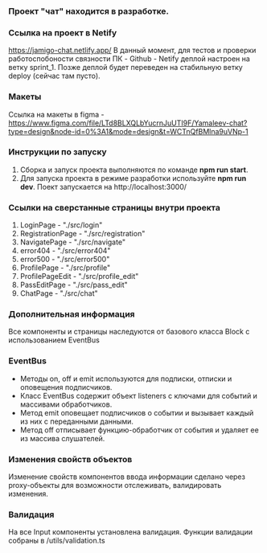 ### Проект "чат" находится в разработке. 

### Ссылка на проект в Netify

https://jamigo-chat.netlify.app/ 
В данный момент, для тестов и проверки работоспобоности связности ПК - Github - Netify деплой настроен на ветку sprint_1. Позже деплой будет переведен на стабильную ветку deploy (сейчас там пусто).

### Макеты

Ссылка на макеты в figma - https://www.figma.com/file/LTd8BLXQLbYucrnJuUTI9F/Yamaleev-chat?type=design&node-id=0%3A1&mode=design&t=WCTnQfBMlna9uVNp-1

### Инструкции по запуску

1. Сборка и запуск проекта выполняются по команде **npm run start**.
2. Для запуска проекта в режиме разработки используйте **npm run dev**. Поект запускается на http://localhost:3000/

### Ссылки на сверстанные страницы внутри проекта

1. LoginPage - "./src/login"
2. RegistrationPage - "./src/registration"
3. NavigatePage - "./src/navigate"
4. error404 - "./src/error404"
5. error500 - "./src/error500"
6. ProfilePage - "./src/profile"
7. ProfilePageEdit - "./src/profile_edit"
8. PassEditPage - "./src/pass_edit"
9. ChatPage - "./src/chat"

### Дополнительная информация
Все компоненты и страницы наследуются от базового класса Block с использованием EventBus

### EventBus
- Методы on, off и emit используются для подписки, отписки и оповещения подписчиков.
- Класс EventBus содержит объект listeners с ключами для событий и массивами обработчиков.
- Метод emit оповещает подписчиков о событии и вызывает каждый из них с переданными данными.
- Метод off отписывает функцию-обработчик от события и удаляет ее из массива слушателей.

### Изменения свойств объектов
Изменение свойств компонентов ввода информации сделано через proxy-объекты для возможности отслеживать, валидировать изменения.

### Валидация
На все Input компоненты установлена валидация. Функции валидации собраны в /utils/validation.ts

